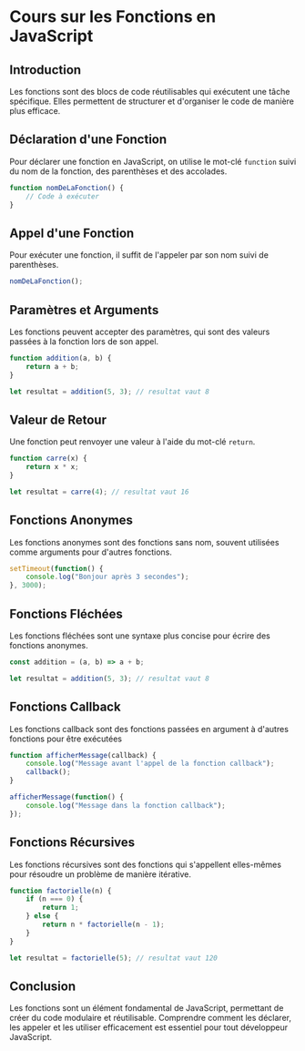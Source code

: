 # Cours sur les Fonctions en JavaScript

## Introduction
Les fonctions sont des blocs de code réutilisables qui exécutent une tâche spécifique. Elles permettent de structurer et d'organiser le code de manière plus efficace.

## Déclaration d'une Fonction
Pour déclarer une fonction en JavaScript, on utilise le mot-clé `function` suivi du nom de la fonction, des parenthèses et des accolades.

```javascript
function nomDeLaFonction() {
    // Code à exécuter
}
```

## Appel d'une Fonction
Pour exécuter une fonction, il suffit de l'appeler par son nom suivi de parenthèses.

```javascript
nomDeLaFonction();
```

## Paramètres et Arguments
Les fonctions peuvent accepter des paramètres, qui sont des valeurs passées à la fonction lors de son appel.

```javascript
function addition(a, b) {
    return a + b;
}

let resultat = addition(5, 3); // resultat vaut 8
```

## Valeur de Retour
Une fonction peut renvoyer une valeur à l'aide du mot-clé `return`.

```javascript
function carre(x) {
    return x * x;
}

let resultat = carre(4); // resultat vaut 16
```

## Fonctions Anonymes
Les fonctions anonymes sont des fonctions sans nom, souvent utilisées comme arguments pour d'autres fonctions.

```javascript
setTimeout(function() {
    console.log("Bonjour après 3 secondes");
}, 3000);
```

## Fonctions Fléchées
Les fonctions fléchées sont une syntaxe plus concise pour écrire des fonctions anonymes.

```javascript
const addition = (a, b) => a + b;

let resultat = addition(5, 3); // resultat vaut 8
```

## Fonctions Callback
Les fonctions callback sont des fonctions passées en argument à d'autres fonctions pour être exécutées

```javascript
function afficherMessage(callback) {
    console.log("Message avant l'appel de la fonction callback");
    callback();
}

afficherMessage(function() {
    console.log("Message dans la fonction callback");
});
```

## Fonctions Récursives
Les fonctions récursives sont des fonctions qui s'appellent elles-mêmes pour résoudre un problème de manière itérative.

```javascript
function factorielle(n) {
    if (n === 0) {
        return 1;
    } else {
        return n * factorielle(n - 1);
    }
}

let resultat = factorielle(5); // resultat vaut 120
```

## Conclusion
Les fonctions sont un élément fondamental de JavaScript, permettant de créer du code modulaire et réutilisable. Comprendre comment les déclarer, les appeler et les utiliser efficacement est essentiel pour tout développeur JavaScript.
